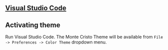 ## [Visual Studio Code](http://code.visualstudio.com)

## Activating theme

Run Visual Studio Code. The Monte Cristo Theme will be available from `File -> Preferences -> Color Theme` dropdown menu.